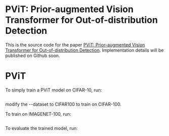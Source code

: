 # PViT: Prior-augmented Vision Transformer for Out-of-distribution Detection

This is the source code for the paper [PViT: Prior-augmented Vision Transformer for Out-of-distribution Detection](). Implementation details will be published on Github soon.
# PViT
To simply train a PViT model on CIFAR-10, run:
```python python train.py --model_size small --batch_size -1 --num_workers 16 --prior_model_name vit --num_epochs 10  --dataset cifar10 --alpha_weight 1 --prior_token_position all
```
modify the --dataset to CIFAR100 to train on CIFAR-100.

To train on IMAGENET-100, run:
```python python train.py --model_size small --batch_size -1 --num_workers 16 --prior_model_name vit_imagenet --num_epochs 10  --dataset imagenet --alpha_weight 1 --prior_token_position all
```

To evaluate the trained model, run:
```python test.py --model_size small --batch_size 256 --prior_model_name vit --num_epochs 10 --num_workers 16 --dataset cifar --score cross_entropy --alpha_weight 1 --prior_token_position all
```
